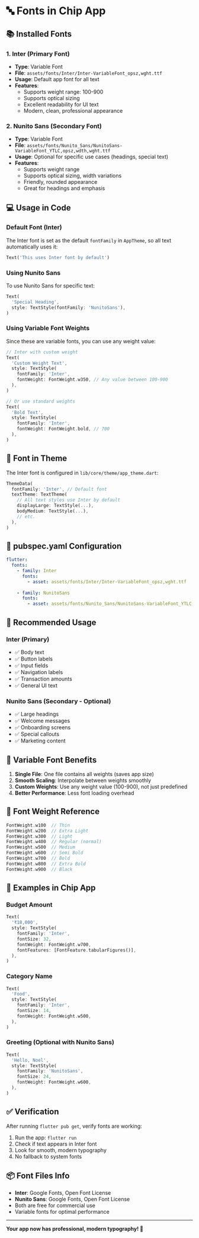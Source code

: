 # 🔤 Fonts in Chip App

## 📚 Installed Fonts

### 1. **Inter** (Primary Font)
- **Type**: Variable Font
- **File**: `assets/fonts/Inter/Inter-VariableFont_opsz,wght.ttf`
- **Usage**: Default app font for all text
- **Features**: 
  - Supports weight range: 100-900
  - Supports optical sizing
  - Excellent readability for UI text
  - Modern, clean, professional appearance

### 2. **Nunito Sans** (Secondary Font)
- **Type**: Variable Font  
- **File**: `assets/fonts/Nunito_Sans/NunitoSans-VariableFont_YTLC,opsz,wdth,wght.ttf`
- **Usage**: Optional for specific use cases (headings, special text)
- **Features**:
  - Supports weight range
  - Supports optical sizing, width variations
  - Friendly, rounded appearance
  - Great for headings and emphasis

## 💻 Usage in Code

### Default Font (Inter)
The Inter font is set as the default `fontFamily` in `AppTheme`, so all text automatically uses it:

```dart
Text('This uses Inter font by default')
```

### Using Nunito Sans
To use Nunito Sans for specific text:

```dart
Text(
  'Special Heading',
  style: TextStyle(fontFamily: 'NunitoSans'),
)
```

### Using Variable Font Weights
Since these are variable fonts, you can use any weight value:

```dart
// Inter with custom weight
Text(
  'Custom Weight Text',
  style: TextStyle(
    fontFamily: 'Inter',
    fontWeight: FontWeight.w350, // Any value between 100-900
  ),
)

// Or use standard weights
Text(
  'Bold Text',
  style: TextStyle(
    fontFamily: 'Inter',
    fontWeight: FontWeight.bold, // 700
  ),
)
```

## 🎨 Font in Theme

The Inter font is configured in `lib/core/theme/app_theme.dart`:

```dart
ThemeData(
  fontFamily: 'Inter', // Default font
  textTheme: TextTheme(
    // All text styles use Inter by default
    displayLarge: TextStyle(...),
    bodyMedium: TextStyle(...),
    // etc.
  ),
)
```

## 📝 pubspec.yaml Configuration

```yaml
flutter:
  fonts:
    - family: Inter
      fonts:
        - asset: assets/fonts/Inter/Inter-VariableFont_opsz,wght.ttf
    
    - family: NunitoSans
      fonts:
        - asset: assets/fonts/Nunito_Sans/NunitoSans-VariableFont_YTLC,opsz,wdth,wght.ttf
```

## 🎯 Recommended Usage

### Inter (Primary)
- ✅ Body text
- ✅ Button labels
- ✅ Input fields
- ✅ Navigation labels
- ✅ Transaction amounts
- ✅ General UI text

### Nunito Sans (Secondary - Optional)
- ✅ Large headings
- ✅ Welcome messages
- ✅ Onboarding screens
- ✅ Special callouts
- ✅ Marketing content

## 🔧 Variable Font Benefits

1. **Single File**: One file contains all weights (saves app size)
2. **Smooth Scaling**: Interpolate between weights smoothly
3. **Custom Weights**: Use any weight value (100-900), not just predefined
4. **Better Performance**: Less font loading overhead

## 🌟 Font Weight Reference

```dart
FontWeight.w100  // Thin
FontWeight.w200  // Extra Light
FontWeight.w300  // Light
FontWeight.w400  // Regular (normal)
FontWeight.w500  // Medium
FontWeight.w600  // Semi Bold
FontWeight.w700  // Bold
FontWeight.w800  // Extra Bold
FontWeight.w900  // Black
```

## 🎨 Examples in Chip App

### Budget Amount
```dart
Text(
  '₹18,000',
  style: TextStyle(
    fontFamily: 'Inter',
    fontSize: 32,
    fontWeight: FontWeight.w700,
    fontFeatures: [FontFeature.tabularFigures()],
  ),
)
```

### Category Name
```dart
Text(
  'Food',
  style: TextStyle(
    fontFamily: 'Inter',
    fontSize: 14,
    fontWeight: FontWeight.w500,
  ),
)
```

### Greeting (Optional with Nunito Sans)
```dart
Text(
  'Hello, Noel',
  style: TextStyle(
    fontFamily: 'NunitoSans',
    fontSize: 24,
    fontWeight: FontWeight.w600,
  ),
)
```

## ✅ Verification

After running `flutter pub get`, verify fonts are working:

1. Run the app: `flutter run`
2. Check if text appears in Inter font
3. Look for smooth, modern typography
4. No fallback to system fonts

## 📦 Font Files Info

- **Inter**: Google Fonts, Open Font License
- **Nunito Sans**: Google Fonts, Open Font License
- Both are free for commercial use
- Variable fonts for optimal performance

---

**Your app now has professional, modern typography! 🎉**

